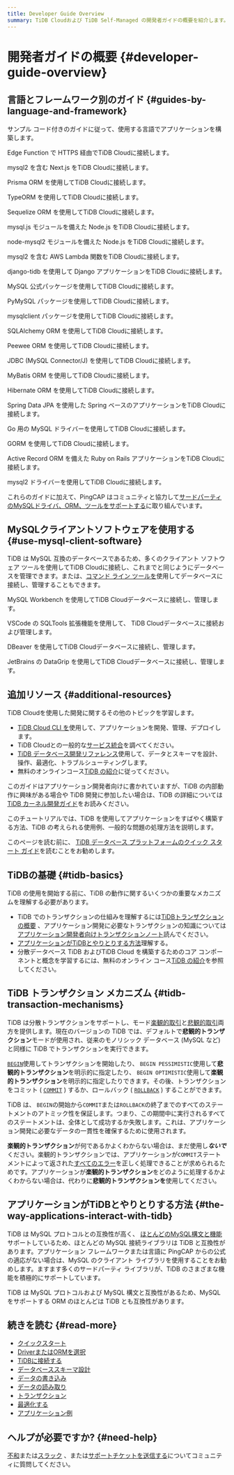 ```yaml
---
title: Developer Guide Overview
summary: TiDB Cloudおよび TiDB Self-Managed の開発者ガイドの概要を紹介します。
---
```


# 開発者ガイドの概要 {#developer-guide-overview}

<CustomContent platform="tidb-cloud">

<IntroHero title="TiDB Cloudの基礎を学ぶ" content="TiDB Cloud is the fully-managed service built on top of TiDB, which is highly compatible with the MySQL protocol and supports most MySQL syntax and features." videoTitle="TiDB Cloud in 3 minutes"><IntroHeroVideo src="https://www.youtube.com/embed/skCV9BEmjbo?autoplay=1" title="3分でわかるTiDBクラウド" /></IntroHero>

## 言語とフレームワーク別のガイド {#guides-by-language-and-framework}

サンプル コード付きのガイドに従って、使用する言語でアプリケーションを構築します。

<DevLangAccordion label="JavaScript" defaultExpanded><DevToolCard title="サーバーレス ドライバー (ベータ版)" logo="tidb" docLink="/tidbcloud/serverless-driver" githubLink="https://github.com/tidbcloud/serverless-js">

Edge Function で HTTPS 経由でTiDB Cloudに接続します。

</DevToolCard><DevToolCard title="次" logo="nextjs" docLink="/tidbcloud/dev-guide-sample-application-nextjs" githubLink="https://github.com/vercel/next.js">

mysql2 を含む Next.js をTiDB Cloudに接続します。

</DevToolCard><DevToolCard title="プリズマ" logo="prisma" docLink="/tidbcloud/dev-guide-sample-application-nodejs-prisma" githubLink="https://github.com/prisma/prisma">

Prisma ORM を使用してTiDB Cloudに接続します。

</DevToolCard><DevToolCard title="タイプORM" logo="typeorm" docLink="/tidbcloud/dev-guide-sample-application-nodejs-typeorm" githubLink="https://github.com/typeorm/typeorm">

TypeORM を使用してTiDB Cloudに接続します。

</DevToolCard><DevToolCard title="続編" logo="sequelize" docLink="/tidbcloud/dev-guide-sample-application-nodejs-sequelize" githubLink="https://github.com/sequelize/sequelize">

Sequelize ORM を使用してTiDB Cloudに接続します。

</DevToolCard><DevToolCard title="js の" logo="mysql" docLink="/tidbcloud/dev-guide-sample-application-nodejs-mysqljs" githubLink="https://github.com/mysqljs/mysql">

mysql.js モジュールを備えた Node.js をTiDB Cloudに接続します。

</DevToolCard><DevToolCard title="ノード-mysql2" logo="mysql" docLink="/tidbcloud/dev-guide-sample-application-nodejs-mysql2" githubLink="https://github.com/sidorares/node-mysql2">

node-mysql2 モジュールを備えた Node.js をTiDB Cloudに接続します。

</DevToolCard><DevToolCard title="AWS ラムダ" logo="aws-lambda" docLink="/tidbcloud/dev-guide-sample-application-aws-lambda" githubLink="https://github.com/sidorares/node-mysql2">

mysql2 を含む AWS Lambda 関数をTiDB Cloudに接続します。

</DevToolCard>
</DevLangAccordion>

<DevLangAccordion label="Python" defaultExpanded><DevToolCard title="ジャンゴ" logo="django" docLink="/tidbcloud/dev-guide-sample-application-python-django" githubLink="https://github.com/pingcap/django-tidb">

django-tidb を使用して Django アプリケーションをTiDB Cloudに接続します。

</DevToolCard><DevToolCard title="MySQL コネクタ/Python" logo="python" docLink="/tidbcloud/dev-guide-sample-application-python-mysql-connector" githubLink="https://github.com/mysql/mysql-connector-python">

MySQL 公式パッケージを使用してTiDB Cloudに接続します。

</DevToolCard><DevToolCard title="pyMySQL の" logo="python" docLink="/tidbcloud/dev-guide-sample-application-python-pymysql" githubLink="https://github.com/PyMySQL/PyMySQL">

PyMySQL パッケージを使用してTiDB Cloudに接続します。

</DevToolCard><DevToolCard title="mysqlクライアント" logo="python" docLink="/tidbcloud/dev-guide-sample-application-python-mysqlclient" githubLink="https://github.com/PyMySQL/mysqlclient">

mysqlclient パッケージを使用してTiDB Cloudに接続します。

</DevToolCard><DevToolCard title="SQLアルケミー" logo="sqlalchemy" docLink="/tidbcloud/dev-guide-sample-application-python-sqlalchemy" githubLink="https://github.com/sqlalchemy/sqlalchemy">

SQLAlchemy ORM を使用してTiDB Cloudに接続します。

</DevToolCard><DevToolCard title="ピーウィー" logo="peewee" docLink="/tidbcloud/dev-guide-sample-application-python-peewee" githubLink="https://github.com/coleifer/peewee">

Peewee ORM を使用してTiDB Cloudに接続します。

</DevToolCard>
</DevLangAccordion>

<DevLangAccordion label="Java"><DevToolCard title="ODBC ドライバ" logo="java" docLink="/tidbcloud/dev-guide-sample-application-java-jdbc" githubLink="https://github.com/mysql/mysql-connector-j">

JDBC (MySQL Connector/J) を使用してTiDB Cloudに接続します。

</DevToolCard><DevToolCard title="マイバティス" logo="mybatis" docLink="/tidbcloud/dev-guide-sample-application-java-mybatis" githubLink="https://github.com/mybatis/mybatis-3">

MyBatis ORM を使用してTiDB Cloudに接続します。

</DevToolCard><DevToolCard title="休止状態" logo="hibernate" docLink="/tidbcloud/dev-guide-sample-application-java-hibernate" githubLink="https://github.com/hibernate/hibernate-orm">

Hibernate ORM を使用してTiDB Cloudに接続します。

</DevToolCard><DevToolCard title="スプリングブート" logo="spring" docLink="/tidbcloud/dev-guide-sample-application-java-spring-boot" githubLink="https://github.com/spring-projects/spring-data-jpa">

Spring Data JPA を使用した Spring ベースのアプリケーションをTiDB Cloudに接続します。

</DevToolCard>
</DevLangAccordion>

<DevLangAccordion label="Go"><DevToolCard title="Go-MySQL-ドライバー" logo="go" docLink="/tidbcloud/dev-guide-sample-application-golang-sql-driver" githubLink="https://github.com/go-sql-driver/mysql">

Go 用の MySQL ドライバーを使用してTiDB Cloudに接続します。

</DevToolCard><DevToolCard title="ゴーム" logo="gorm" docLink="/tidbcloud/dev-guide-sample-application-golang-gorm" githubLink="https://github.com/go-gorm/gorm">

GORM を使用してTiDB Cloudに接続します。

</DevToolCard>
</DevLangAccordion>

<DevLangAccordion label="Ruby"><DevToolCard title="ルビーオンレール" logo="rails" docLink="/tidbcloud/dev-guide-sample-application-ruby-rails" githubLink="https://github.com/rails/rails/tree/main/activerecord">

Active Record ORM を備えた Ruby on Rails アプリケーションをTiDB Cloudに接続します。

</DevToolCard><DevToolCard title="マイSQL2" logo="ruby" docLink="/tidbcloud/dev-guide-sample-application-ruby-mysql2" githubLink="https://github.com/brianmario/mysql2">

mysql2 ドライバーを使用してTiDB Cloudに接続します。

</DevToolCard>
</DevLangAccordion>

これらのガイドに加えて、PingCAP はコミュニティと協力して[サードパーティのMySQLドライバ、ORM、ツールをサポートする](/develop/dev-guide-third-party-support.md)に取り組んでいます。

## MySQLクライアントソフトウェアを使用する {#use-mysql-client-software}

TiDB は MySQL 互換のデータベースであるため、多くのクライアント ソフトウェア ツールを使用してTiDB Cloudに接続し、これまでと同じようにデータベースを管理できます。または、<a href="/tidbcloud/get-started-with-cli">コマンド ライン ツールを</a>使用してデータベースに接続し、管理することもできます。

<DevToolGroup><DevToolCard title="MySQL ワークベンチ" logo="mysql-1" docLink="/tidbcloud/dev-guide-gui-mysql-workbench">

MySQL Workbench を使用してTiDB Cloudデータベースに接続し、管理します。

</DevToolCard><DevToolCard title="ビジュアルスタジオコード" logo="vscode" docLink="/tidbcloud/dev-guide-gui-vscode-sqltools">

VSCode の SQLTools 拡張機能を使用して、 TiDB Cloudデータベースに接続および管理します。

</DevToolCard><DevToolCard title="DBeaver" logo="dbeaver" docLink="/tidbcloud/dev-guide-gui-dbeaver">

DBeaver を使用してTiDB Cloudデータベースに接続し、管理します。

</DevToolCard><DevToolCard title="データグリップ" logo="datagrip" docLink="/tidbcloud/dev-guide-gui-datagrip">

JetBrains の DataGrip を使用してTiDB Cloudデータベースに接続し、管理します。

</DevToolCard>
</DevToolGroup>

## 追加リソース {#additional-resources}

TiDB Cloudを使用した開発に関するその他のトピックを学習します。

-   <a href="/tidbcloud/get-started-with-cli">TiDB Cloud CLI を</a>使用して、アプリケーションを開発、管理、デプロイします。
-   TiDB Cloudとの一般的な<a href="/tidbcloud/integrate-tidbcloud-with-airbyte">サービス統合</a>を調べてください。
-   [TiDB データベース開発リファレンス](/develop/dev-guide-schema-design-overview.md)使用して、データとスキーマを設計、操作、最適化、トラブルシューティングします。
-   無料のオンラインコース[TiDB の紹介](https://eng.edu.pingcap.com/catalog/info/id:203/?utm_source=docs-dev-guide)に従ってください。

</CustomContent>

<CustomContent platform="tidb">

このガイドはアプリケーション開発者向けに書かれていますが、TiDB の内部動作に興味がある場合や TiDB 開発に参加したい場合は、TiDB の詳細については[TiDB カーネル開発ガイド](https://pingcap.github.io/tidb-dev-guide/)をお読みください。

このチュートリアルでは、TiDB を使用してアプリケーションをすばやく構築する方法、TiDB の考えられる使用例、一般的な問題の処理方法を説明します。

このページを読む前に、 [TiDB データベース プラットフォームのクイック スタート ガイド](/quick-start-with-tidb.md)を読むことをお勧めします。

## TiDBの基礎 {#tidb-basics}

TiDB の使用を開始する前に、TiDB の動作に関するいくつかの重要なメカニズムを理解する必要があります。

-   TiDB でのトランザクションの仕組みを理解するには[TiDBトランザクションの概要](/transaction-overview.md) 、アプリケーション開発に必要なトランザクションの知識については[アプリケーション開発者向けトランザクションノート](/develop/dev-guide-transaction-overview.md)読んでください。
-   [アプリケーションがTiDBとやりとりする方法](#the-way-applications-interact-with-tidb)理解する。
-   分散データベース TiDB およびTiDB Cloud を構築するためのコア コンポーネントと概念を学習するには、無料のオンライン コース[TiDB の紹介](https://eng.edu.pingcap.com/catalog/info/id:203/?utm_source=docs-dev-guide)を参照してください。

## TiDB トランザクション メカニズム {#tidb-transaction-mechanisms}

TiDB は分散トランザクションをサポートし、モード[楽観的取引](/optimistic-transaction.md)と[悲観的取引](/pessimistic-transaction.md)両方を提供します。現在のバージョンの TiDB では、デフォルトで**悲観的トランザクション**モードが使用され、従来のモノリシック データベース (MySQL など) と同様に TiDB でトランザクションを実行できます。

[`BEGIN`](/sql-statements/sql-statement-begin.md)使用してトランザクションを開始したり、 `BEGIN PESSIMISTIC`使用して**悲観的トランザクション**を明示的に指定したり、 `BEGIN OPTIMISTIC`使用して**楽観的トランザクション**を明示的に指定したりできます。その後、トランザクションをコミット ( [`COMMIT`](/sql-statements/sql-statement-commit.md) ) するか、ロールバック ( [`ROLLBACK`](/sql-statements/sql-statement-rollback.md) ) することができます。

TiDB は、 `BEGIN`の開始から`COMMIT`または`ROLLBACK`の終了までのすべてのステートメントのアトミック性を保証します。つまり、この期間中に実行されるすべてのステートメントは、全体として成功するか失敗します。これは、アプリケーション開発に必要なデータの一貫性を確保するために使用されます。

**楽観的トランザクション**が何であるかよくわからない場合は、まだ使用し***ないで***ください。楽観的トランザクションでは、アプリケーションが`COMMIT`ステートメントによって返された[すべてのエラー](/error-codes.md)を正しく処理できることが求められるためです。アプリケーションが**楽観的トランザクション**をどのように処理するかよくわからない場合は、代わりに**悲観的トランザクションを**使用してください。

## アプリケーションがTiDBとやりとりする方法 {#the-way-applications-interact-with-tidb}

TiDB は MySQL プロトコルとの互換性が高く、 [ほとんどのMySQL構文と機能](/mysql-compatibility.md)サポートしているため、ほとんどの MySQL 接続ライブラリは TiDB と互換性があります。アプリケーション フレームワークまたは言語に PingCAP からの公式の適応がない場合は、MySQL のクライアント ライブラリを使用することをお勧めします。ますます多くのサードパーティ ライブラリが、TiDB のさまざまな機能を積極的にサポートしています。

TiDB は MySQL プロトコルおよび MySQL 構文と互換性があるため、MySQL をサポートする ORM のほとんどは TiDB とも互換性があります。

## 続きを読む {#read-more}

-   [クイックスタート](/develop/dev-guide-build-cluster-in-cloud.md)
-   [DriverまたはORMを選択](/develop/dev-guide-choose-driver-or-orm.md)
-   [TiDBに接続する](/develop/dev-guide-connect-to-tidb.md)
-   [データベーススキーマ設計](/develop/dev-guide-schema-design-overview.md)
-   [データの書き込み](/develop/dev-guide-insert-data.md)
-   [データの読み取り](/develop/dev-guide-get-data-from-single-table.md)
-   [トランザクション](/develop/dev-guide-transaction-overview.md)
-   [最適化する](/develop/dev-guide-optimize-sql-overview.md)
-   [アプリケーション例](/develop/dev-guide-sample-application-java-spring-boot.md)

## ヘルプが必要ですか? {#need-help}

[不和](https://discord.gg/DQZ2dy3cuc?utm_source=doc)または[スラック](https://slack.tidb.io/invite?team=tidb-community&#x26;channel=everyone&#x26;ref=pingcap-docs) 、または[サポートチケットを送信する](/support.md)についてコミュニティに質問してください。

</CustomContent>
